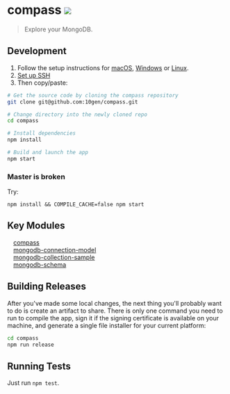 # compass [![][travis_img]][travis_url]

> Explore your MongoDB.

## Development

1. Follow the setup instructions for [macOS][setup-mac-os], [Windows][setup-windows] or [Linux][setup-linux].
1. [Set up SSH](https://help.github.com/articles/which-remote-url-should-i-use/#cloning-with-ssh-urls)
1. Then copy/paste:

```bash
# Get the source code by cloning the compass repository
git clone git@github.com:10gen/compass.git

# Change directory into the newly cloned repo
cd compass

# Install dependencies
npm install

# Build and launch the app
npm start
```

### Master is broken

Try:

```
npm install && COMPILE_CACHE=false npm start
```

## Key Modules

<dl>
  <dt><a href="https://magnum.travis-ci.com/10gen/compass"><img src="https://magnum.travis-ci.com/10gen/compass.svg?token=q2zsnxCbboarF6KYRYxM&branch=master" height="10" /></a>&nbsp;<a href="https://github.com/10gen/compass">compass</a> </dt>
  <dt><a href="https://travis-ci.org/mongodb-js/connection-model"><img src="https://secure.travis-ci.org/mongodb-js/connection-model.svg?branch=master" height="10" /></a>&nbsp;<a href="https://github.com/mongodb-js/connection-model">mongodb-connection-model</a></dt>
  <dt><a href="https://travis-ci.org/mongodb-js/collection-sample"><img src="https://secure.travis-ci.org/mongodb-js/collection-sample.svg?branch=master" height="10" /></a>&nbsp;<a href="https://github.com/mongodb-js/collection-sample">mongodb-collection-sample</a></dt>
  <dt><a href="https://travis-ci.org/mongodb-js/mongodb-schema"><img src="https://secure.travis-ci.org/mongodb-js/mongodb-schema.svg?branch=master" height="10" /></a>&nbsp;<a href="https://github.com/mongodb-js/mongodb-schema">mongodb-schema</a></dt>
</dl>


## Building Releases

After you've made some local changes, the next thing you'll probably want to do
is create an artifact to share. There is only one command you need to run to compile the app,
sign it if the signing certificate is available on your machine, and generate a single file
installer for your current platform:

```bash
cd compass
npm run release
```

## Running Tests

Just run `npm test`.

[setup-mac-os]: https://github.com/mongodb-js/mongodb-js/blob/master/docs/setup.md#mac-os-setup
[setup-windows]: https://github.com/mongodb-js/mongodb-js/blob/master/docs/setup.md#windows-setup
[setup-linux]: https://github.com/mongodb-js/mongodb-js/blob/master/docs/setup.md#linux-setup
[travis_img]: https://magnum.travis-ci.com/10gen/compass.svg?token=q2zsnxCbboarF6KYRYxM&branch=master
[travis_url]: https://magnum.travis-ci.com/10gen/compass
